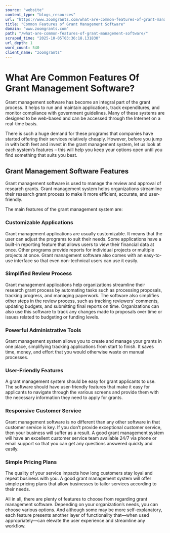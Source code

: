 ```yaml
---
source: "website"
content_type: "blogs_resources"
url: "https://www.zoomgrants.com/what-are-common-features-of-grant-management-software/"
title: "Common Features of Grant Management Software"
domain: "www.zoomgrants.com"
path: "/what-are-common-features-of-grant-management-software/"
scraped_time: "2025-10-05T03:36:18.131830"
url_depth: 1
word_count: 540
client_name: "zoomgrants"
---
```


# What Are Common Features Of Grant Management Software?

Grant management software has become an integral part of the grant process. It helps to run and maintain applications, track expenditures, and monitor compliance with government guidelines. Many of these systems are designed to be web-based and can be accessed through the Internet on a real-time basis.

There is such a huge demand for these programs that companies have started offering their services relatively cheaply. However, before you jump in with both feet and invest in the grant management system, let us look at each system’s features – this will help you keep your options open until you find something that suits you best.

## Grant Management Software Features

Grant management software is used to manage the review and approval of research grants. Grant management system helps organizations streamline their research grant process to make it more efficient, accurate, and user-friendly.

The main features of the grant management system are:

### Customizable Applications

Grant management applications are usually customizable. It means that the user can adjust the programs to suit their needs. Some applications have a built-in reporting feature that allows users to view their financial data at once. Other programs provide reports for individual projects or multiple projects at once. Grant management software also comes with an easy-to-use interface so that even non-technical users can use it easily.

### Simplified Review Process

Grant management applications help organizations streamline their research grant process by automating tasks such as processing proposals, tracking progress, and managing paperwork. The software also simplifies other steps in the review process, such as tracking reviewers’ comments, updating budgets, and submitting final reports on time. Organizations can also use this software to track any changes made to proposals over time or issues related to budgeting or funding levels.

### Powerful Administrative Tools

Grant management system allows you to create and manage your grants in one place, simplifying tracking applications from start to finish. It saves time, money, and effort that you would otherwise waste on manual processes.

### User-Friendly Features

A grant management system should be easy for grant applicants to use. The software should have user-friendly features that make it easy for applicants to navigate through the various screens and provide them with the necessary information they need to apply for grants.

### Responsive Customer Service

Grant management software is no different than any other software in that customer service is key. If you don’t provide exceptional customer service, then your business will suffer as a result. A good grant management system will have an excellent customer service team available 24/7 via phone or email support so that you can get any questions answered quickly and easily.

### Simple Pricing Plans

The quality of your service impacts how long customers stay loyal and repeat business with you. A good grant management system will offer simple pricing plans that allow businesses to tailor services according to their needs.

All in all, there are plenty of features to choose from regarding grant management software. Depending on your organization’s needs, you can choose various options. And although some may be more self-explanatory, each feature presents another layer of functionality that—when used appropriately—can elevate the user experience and streamline any workflow.
